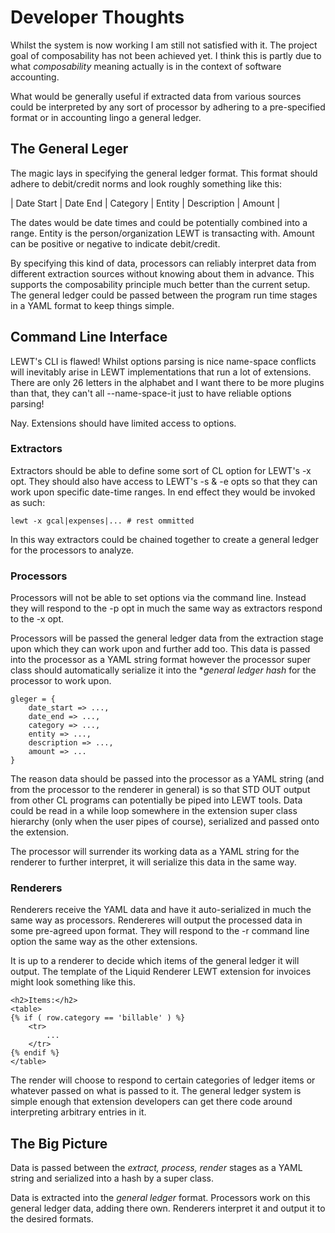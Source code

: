 # Developer Thoughts

Whilst the system is now working I am still not satisfied with it. The project goal of composability has not been achieved yet.
I think this is partly due to what *composability* meaning actually is in the context of software accounting.

What would be generally useful if extracted data from various sources could be interpreted by any sort of processor by adhering to a pre-specified format
or in accounting lingo a general ledger. 

## The General Leger

The magic lays in specifying the general ledger format. This format should adhere to debit/credit norms and look roughly something like this:

| Date Start | Date End | Category | Entity | Description | Amount |


The dates would be date times and could be potentially combined into a range. Entity is the person/organization LEWT is transacting with. Amount can be positive or negative to indicate debit/credit.

By specifying this kind of data, processors can reliably interpret data from different extraction sources without knowing about them in advance. This supports the composability principle much better than
the current setup. The general ledger could be passed between the program run time stages in a YAML format to keep things simple.

## Command Line Interface

LEWT's CLI is flawed! Whilst options parsing is nice name-space conflicts will inevitably arise in LEWT implementations that run a lot of extensions. There are only 26 letters in the alphabet and I want
there to be more plugins than that, they can't all --name-space-it just to have reliable options parsing!

Nay. Extensions should have limited access to options.

### Extractors
Extractors should be able to define some sort of CL option for LEWT's -x opt. They should also have access to LEWT's -s & -e opts so that they can work upon specific date-time ranges. In end effect
they would be invoked as such:

```
lewt -x gcal|expenses|... # rest ommitted
```

In this way extractors could be chained together to create a general ledger for the processors to analyze.

### Processors

Processors will not be able to set options via the command line. Instead they will respond to the -p opt in much the same way as extractors respond to the -x opt.

Processors will be passed the general ledger data from the extraction stage upon which they can work upon and further add too. This data is passed into the processor as a YAML string format however the
processor super class should automatically serialize it into the **general ledger hash* for the processor to work upon.

```
gleger = {
	date_start => ...,
	date_end => ...,
	category => ...,
	entity => ...,
	description => ...,
	amount => ...
}
```
The reason data should be passed into the processor as a YAML string (and from the processor to the renderer in general) is so that STD OUT output from other CL programs can potentially be piped into LEWT tools.
Data could be read in a while loop somewhere in the extension super class hierarchy (only when the user pipes of course), serialized and passed onto the extension.

The processor will surrender its working data as a YAML string for the renderer to further interpret, it will serialize this data in the same way.

### Renderers

Renderers receive the YAML data and have it auto-serialized in much the same way as processors. Rendereres will output the processed data in some pre-agreed upon format. They will respond to the -r
command line option the same way as the other extensions.

It is up to a renderer to decide which items of the general ledger it will output. The template of the Liquid Renderer LEWT extension for invoices might look something like this.

```
<h2>Items:</h2>
<table>
{% if ( row.category == 'billable' ) %}
	<tr>
		...
	</tr>
{% endif %}
</table> 
```

The render will choose to respond to certain categories of ledger items or whatever passed on what is passed to it. The general ledger system is simple enough that extension developers can get there code around interpreting
arbitrary entries in it.

## The Big Picture

Data is passed between the *extract, process, render* stages as a YAML string and serialized into a hash by a super class.

Data is extracted into the *general ledger* format. Processors work on this general ledger data, adding there own. Renderers interpret it and output it to the desired formats.










